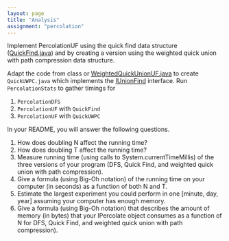 ```yaml
---
layout: page
title: "Analysis"
assignment: "percolation"
---
```


Implement PercolationUF using the quick find data structure ([QuickFind.java](http://www.cs.duke.edu/courses/compsci201/fall14/assign/percolation/code/QuickFind.html)) and by creating a version using the weighted quick union with path compression data structure.

Adapt the code from class or [WeightedQuickUnionUF.java](http://algs4.cs.princeton.edu/15uf/WeightedQuickUnionUF.java.html) to create
<code>QuickUWPC.java</code> which implements the [IUnionFind](http://www.cs.duke.edu/courses/compsci201/fall14/assign/percolation/code/IUnionFind.html) interface. Run
<code>PercolationStats</code> to gather timings for
<ol>
<li><code>PercolationDFS</code></li>
<li><code>PercolationUF</code> with <code>QuickFind</code></li>
<li><code>PercolationUF</code> with <code>QuickUWPC</code></li>
</ol>

In your README, you will answer the following questions.
<ol>
<li>How does doubling N affect the running time?</li>
<li>How does doubling T affect the running time?</li>
<li>Measure running time (using calls to System.currentTimeMillis) of the three
versions of your program (DFS, Quick Find, and weighted quick union with path
compression).</li>
<li>Give a formula (using Big-Oh notation) of the running time on your
computer (in seconds) as a function of both N and T. 
</li>
<li> Estimate the largest
experiment you could  perform in one [minute, day, year] assuming your computer has
  enough memory.</li>
<li>Give a formula (using Big-Oh notation) that describes the amount of
memory (in bytes) that your IPercolate object consumes as a function of N for DFS,
Quick Find, and weighted quick union with path
compression).
</li>

</ol>
